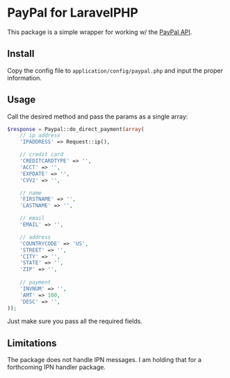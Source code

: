 # PayPal for LaravelPHP #

This package is a simple wrapper for working w/ the [PayPal API](http://coding.smashingmagazine.com/2011/09/05/getting-started-with-the-paypal-api/).

## Install ##

Copy the config file to ``application/config/paypal.php`` and input the proper information.

## Usage ##

Call the desired method and pass the params as a single array:

```php
$response = Paypal::do_direct_payment(array(
    // ip address
    'IPADDRESS' => Request::ip(),

    // credit card
    'CREDITCARDTYPE' => '',
    'ACCT' => '',
    'EXPDATE' => '',
    'CVV2' => '',

    // name
    'FIRSTNAME' => '',
    'LASTNAME' => '',

    // email
    'EMAIL' => '',

    // address
    'COUNTRYCODE' => 'US',
    'STREET' => '',
    'CITY' => '',
    'STATE' => '',
    'ZIP' => '',
    
    // payment
    'INVNUM' => '',
    'AMT' => 100,
	'DESC' => '',
));
```

Just make sure you pass all the required fields.

## Limitations ##

The package does not handle IPN messages.  I am holding that for a forthcoming IPN handler package.